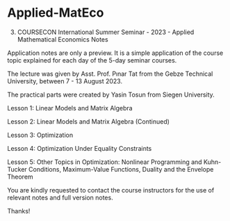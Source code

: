 # Applied-MatEco
3. COURSECON International Summer Seminar - 2023 - Applied Mathematical Economics Notes

Application notes are only a preview. It is a simple application of the course topic explained for each day of the 5-day seminar courses.

The lecture was given by Asst. Prof. Pınar Tat from the Gebze Technical University, between 7 - 13 August 2023.

The practical parts were created by Yasin Tosun from Siegen University.

Lesson 1: Linear Models and Matrix Algebra 

Lesson 2: Linear Models and Matrix Algebra (Continued)

Lesson 3: Optimization

Lesson 4: Optimization Under Equality Constraints

Lesson 5: Other Topics in Optimization: Nonlinear Programming and Kuhn-Tucker Conditions, Maximum-Value Functions, Duality and the Envelope Theorem

You are kindly requested to contact the course instructors for the use of relevant notes and full version notes.

Thanks!
